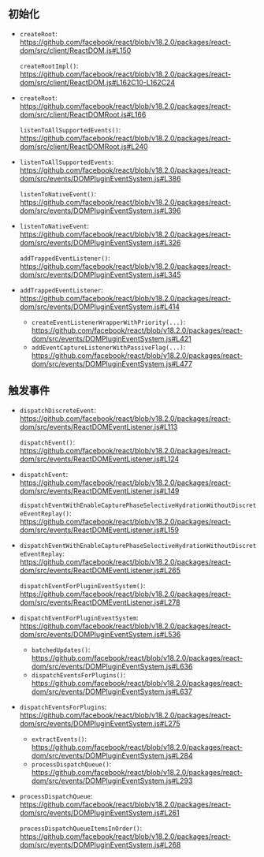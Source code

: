 ## 初始化

- `createRoot`: https://github.com/facebook/react/blob/v18.2.0/packages/react-dom/src/client/ReactDOM.js#L150

    `createRootImpl()`: https://github.com/facebook/react/blob/v18.2.0/packages/react-dom/src/client/ReactDOM.js#L162C10-L162C24

- `createRoot`: https://github.com/facebook/react/blob/v18.2.0/packages/react-dom/src/client/ReactDOMRoot.js#L166

    `listenToAllSupportedEvents()`: https://github.com/facebook/react/blob/v18.2.0/packages/react-dom/src/client/ReactDOMRoot.js#L240

- `listenToAllSupportedEvents`: https://github.com/facebook/react/blob/v18.2.0/packages/react-dom/src/events/DOMPluginEventSystem.js#L386

    `listenToNativeEvent()`: https://github.com/facebook/react/blob/v18.2.0/packages/react-dom/src/events/DOMPluginEventSystem.js#L396

- `listenToNativeEvent`: https://github.com/facebook/react/blob/v18.2.0/packages/react-dom/src/events/DOMPluginEventSystem.js#L326

    `addTrappedEventListener()`: https://github.com/facebook/react/blob/v18.2.0/packages/react-dom/src/events/DOMPluginEventSystem.js#L345

- `addTrappedEventListener`: https://github.com/facebook/react/blob/v18.2.0/packages/react-dom/src/events/DOMPluginEventSystem.js#L414

    - `createEventListenerWrapperWithPriority(...)`: https://github.com/facebook/react/blob/v18.2.0/packages/react-dom/src/events/DOMPluginEventSystem.js#L421
    - `addEventCaptureListenerWithPassiveFlag(...)`: https://github.com/facebook/react/blob/v18.2.0/packages/react-dom/src/events/DOMPluginEventSystem.js#L477

## 触发事件

- `dispatchDiscreteEvent`: https://github.com/facebook/react/blob/v18.2.0/packages/react-dom/src/events/ReactDOMEventListener.js#L113

    `dispatchEvent()`: https://github.com/facebook/react/blob/v18.2.0/packages/react-dom/src/events/ReactDOMEventListener.js#L124

- `dispatchEvent`: https://github.com/facebook/react/blob/v18.2.0/packages/react-dom/src/events/ReactDOMEventListener.js#L149

    `dispatchEventWithEnableCapturePhaseSelectiveHydrationWithoutDiscreteEventReplay()`: https://github.com/facebook/react/blob/v18.2.0/packages/react-dom/src/events/ReactDOMEventListener.js#L159

- `dispatchEventWithEnableCapturePhaseSelectiveHydrationWithoutDiscreteEventReplay`: https://github.com/facebook/react/blob/v18.2.0/packages/react-dom/src/events/ReactDOMEventListener.js#L265

    `dispatchEventForPluginEventSystem()`: https://github.com/facebook/react/blob/v18.2.0/packages/react-dom/src/events/ReactDOMEventListener.js#L278

- `dispatchEventForPluginEventSystem`: https://github.com/facebook/react/blob/v18.2.0/packages/react-dom/src/events/DOMPluginEventSystem.js#L536

    - `batchedUpdates()`: https://github.com/facebook/react/blob/v18.2.0/packages/react-dom/src/events/DOMPluginEventSystem.js#L636
    - `dispatchEventsForPlugins()`: https://github.com/facebook/react/blob/v18.2.0/packages/react-dom/src/events/DOMPluginEventSystem.js#L637

- `dispatchEventsForPlugins`: https://github.com/facebook/react/blob/v18.2.0/packages/react-dom/src/events/DOMPluginEventSystem.js#L275

    - `extractEvents()`: https://github.com/facebook/react/blob/v18.2.0/packages/react-dom/src/events/DOMPluginEventSystem.js#L284
    - `processDispatchQueue()`: https://github.com/facebook/react/blob/v18.2.0/packages/react-dom/src/events/DOMPluginEventSystem.js#L293

- `processDispatchQueue`: https://github.com/facebook/react/blob/v18.2.0/packages/react-dom/src/events/DOMPluginEventSystem.js#L261

    `processDispatchQueueItemsInOrder()`: https://github.com/facebook/react/blob/v18.2.0/packages/react-dom/src/events/DOMPluginEventSystem.js#L268
